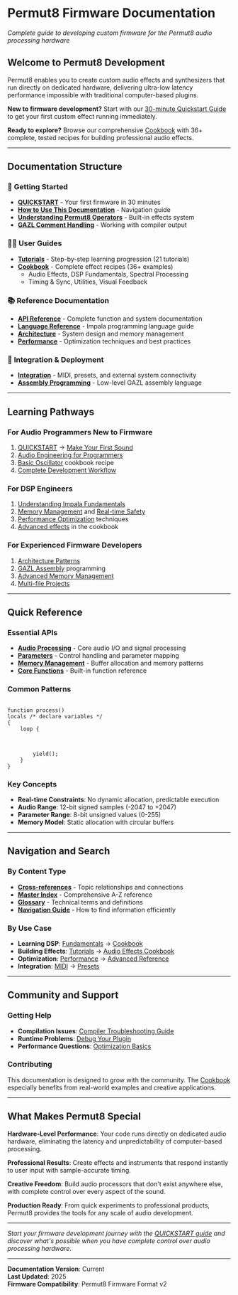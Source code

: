 # Permut8 Firmware Documentation

*Complete guide to developing custom firmware for the Permut8 audio processing hardware*

## Welcome to Permut8 Development

Permut8 enables you to create custom audio effects and synthesizers that run directly on dedicated hardware, delivering ultra-low latency performance impossible with traditional computer-based plugins.

**New to firmware development?** Start with our [30-minute Quickstart Guide](user-guides/QUICKSTART.md) to get your first custom effect running immediately.

**Ready to explore?** Browse our comprehensive [Cookbook](user-guides/cookbook/) with 36+ complete, tested recipes for building professional audio effects.

---

## Documentation Structure

### 🚀 **Getting Started**
- **[QUICKSTART](user-guides/QUICKSTART.md)** - Your first firmware in 30 minutes
- **[How to Use This Documentation](user-guides/how-to-use-this-documentation.md)** - Navigation guide
- **[Understanding Permut8 Operators](user-guides/tutorials/understanding-permut8-operators.md)** - Built-in effects system
- **[GAZL Comment Handling](tutorials/GAZL-COMMENT-HANDLING.md)** - Working with compiler output

### 👨‍💻 **User Guides**
- **[Tutorials](user-guides/tutorials/)** - Step-by-step learning progression (21 tutorials)
- **[Cookbook](user-guides/cookbook/)** - Complete effect recipes (36+ examples)
  - Audio Effects, DSP Fundamentals, Spectral Processing
  - Timing & Sync, Utilities, Visual Feedback

### 📚 **Reference Documentation**
- **[API Reference](reference/)** - Complete function and system documentation
- **[Language Reference](language/)** - Impala programming language guide
- **[Architecture](architecture/)** - System design and memory management
- **[Performance](performance/)** - Optimization techniques and best practices

### 🔧 **Integration & Deployment**
- **[Integration](integration/)** - MIDI, presets, and external system connectivity
- **[Assembly Programming](assembly/)** - Low-level GAZL assembly language

---

## Learning Pathways

### **For Audio Programmers New to Firmware**
1. [QUICKSTART](user-guides/QUICKSTART.md) → [Make Your First Sound](user-guides/tutorials/make-your-first-sound.md)
2. [Audio Engineering for Programmers](fundamentals/audio-engineering-for-programmers.md)
3. [Basic Oscillator](user-guides/cookbook/fundamentals/basic-oscillator.md) cookbook recipe
4. [Complete Development Workflow](user-guides/tutorials/complete-development-workflow.md)

### **For DSP Engineers**
1. [Understanding Impala Fundamentals](user-guides/tutorials/understanding-impala-fundamentals.md)
2. [Memory Management](reference/memory_management.md) and [Real-time Safety](reference/advanced/real-time-safety.md)
3. [Performance Optimization](performance/) techniques
4. [Advanced effects](user-guides/cookbook/audio-effects/) in the cookbook

### **For Experienced Firmware Developers**
1. [Architecture Patterns](architecture/architecture_patterns.md)
2. [GAZL Assembly](assembly/) programming
3. [Advanced Memory Management](reference/advanced/advanced-memory-management.md)
4. [Multi-file Projects](reference/advanced/multi-file-projects.md)

---

## Quick Reference

### **Essential APIs**
- **[Audio Processing](reference/audio_processing_reference.md)** - Core audio I/O and signal processing
- **[Parameters](reference/parameters_reference.md)** - Control handling and parameter mapping
- **[Memory Management](reference/memory_management.md)** - Buffer allocation and memory patterns
- **[Core Functions](language/core-functions.md)** - Built-in function reference

### **Common Patterns**
```impala

function process()
locals /* declare variables */
{
    loop {



        yield();
    }
}
```

### **Key Concepts**
- **Real-time Constraints**: No dynamic allocation, predictable execution
- **Audio Range**: 12-bit signed samples (-2047 to +2047)
- **Parameter Range**: 8-bit unsigned values (0-255)
- **Memory Model**: Static allocation with circular buffers

---

## Navigation and Search

### **By Content Type**
- **[Cross-references](index/cross-references.md)** - Topic relationships and connections
- **[Master Index](index/master-index.md)** - Comprehensive A-Z reference
- **[Glossary](index/glossary.md)** - Technical terms and definitions
- **[Navigation Guide](index/navigation.md)** - How to find information efficiently

### **By Use Case**
- **Learning DSP**: [Fundamentals](fundamentals/) → [Cookbook](user-guides/cookbook/fundamentals/)
- **Building Effects**: [Tutorials](user-guides/tutorials/) → [Audio Effects Cookbook](user-guides/cookbook/audio-effects/)
- **Optimization**: [Performance](performance/) → [Advanced Reference](reference/advanced/)
- **Integration**: [MIDI](integration/midi-learn.md) → [Presets](integration/preset-system.md)

---

## Community and Support

### **Getting Help**
- **Compilation Issues**: [Compiler Troubleshooting Guide](user-guides/tutorials/compiler-troubleshooting-guide.md)
- **Runtime Problems**: [Debug Your Plugin](user-guides/tutorials/debug-your-plugin.md)
- **Performance Questions**: [Optimization Basics](performance/optimization-basics.md)

### **Contributing**
This documentation is designed to grow with the community. The [Cookbook](user-guides/cookbook/) especially benefits from real-world examples and creative applications.

---

## What Makes Permut8 Special

**Hardware-Level Performance**: Your code runs directly on dedicated audio hardware, eliminating the latency and unpredictability of computer-based processing.

**Professional Results**: Create effects and instruments that respond instantly to user input with sample-accurate timing.

**Creative Freedom**: Build audio processors that don't exist anywhere else, with complete control over every aspect of the sound.

**Production Ready**: From quick experiments to professional products, Permut8 provides the tools for any scale of audio development.

---

*Start your firmware development journey with the [QUICKSTART guide](user-guides/QUICKSTART.md) and discover what's possible when you have complete control over audio processing hardware.*

---

**Documentation Version**: Current  
**Last Updated**: 2025  
**Firmware Compatibility**: Permut8 Firmware Format v2